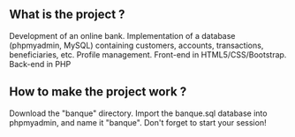 ## What is the project ? 
Development of an online bank. Implementation of a database (phpmyadmin, MySQL) containing customers, accounts, transactions, beneficiaries, etc. Profile management. Front-end in HTML5/CSS/Bootstrap. Back-end in PHP

## How to make the project work ? 
Download the "banque" directory. Import the banque.sql database into phpmyadmin, and name it "banque". Don't forget to start your session!
